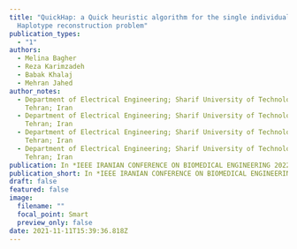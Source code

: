 ```yaml
---
title: "QuickHap: a Quick heuristic algorithm for the single individual
  Haplotype reconstruction problem"
publication_types:
  - "1"
authors:
  - Melina Bagher
  - Reza Karimzadeh
  - Babak Khalaj
  - Mehran Jahed
author_notes:
  - Department of Electrical Engineering; Sharif University of Technology;
    Tehran; Iran
  - Department of Electrical Engineering; Sharif University of Technology;
    Tehran; Iran
  - Department of Electrical Engineering; Sharif University of Technology;
    Tehran; Iran
  - Department of Electrical Engineering; Sharif University of Technology;
    Tehran; Iran
publication: In *IEEE IRANIAN CONFERENCE ON BIOMEDICAL ENGINEERING 2022*
publication_short: In *IEEE IRANIAN CONFERENCE ON BIOMEDICAL ENGINEERING 2022*
draft: false
featured: false
image:
  filename: ""
  focal_point: Smart
  preview_only: false
date: 2021-11-11T15:39:36.818Z
---
```

